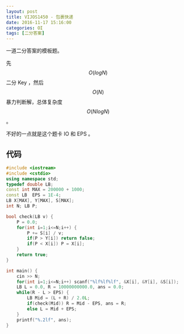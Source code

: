 ```yaml
---
layout: post
title: VIJOS1450 - 包裹快递
date: 2016-11-17 15:16:00
categories: OI
tags: [二分答案]
---
```


一道二分答案的模板题。

先 $$ O(logN) $$ 二分 Key ，然后 $$ O(N) $$ 暴力判断解，总体复杂度 $$ O(NlogN) $$。

不好的一点就是这个题卡 IO 和 EPS 。

## 代码
```cpp
#include <iostream>
#include <cstdio>
using namespace std;
typedef double LB;
const int MAX = 200000 + 1000;
const LB  EPS = 1E-4;
LB X[MAX], Y[MAX], S[MAX];
int N; LB P;

bool check(LB v) {
    P = 0.0;
    for(int i=1;i<=N;i++) {
        P += S[i] / v;
        if(P > Y[i]) return false;
        if(P < X[i]) P = X[i];
    }
    return true;
}

int main() {
    cin >> N;
    for(int i=1;i<=N;i++) scanf("%lf%lf%lf", &X[i], &Y[i], &S[i]);
    LB L = 0.0, R = 10000000000.0, ans = 0.0;
    while(R - L > EPS) {
        LB Mid = (L + R) / 2.0L;
        if(check(Mid)) R = Mid - EPS, ans = R;
        else L = Mid + EPS;
    }
    printf("%.2lf", ans);
}
```

